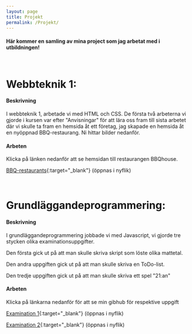 ```yaml
---
layout: page
title: Projekt
permalink: /Projekt/
---
```



#### Här kommer en samling av mina project som jag arbetat med i utbildningen!

<br>

# Webbteknik 1:

#### Beskrivning
I webbteknik 1, arbetade vi med HTML och CSS. De första två arbeterna vi gjorde i kursen var efter "Anvisningar" för att lära oss fram till sista arbetet där vi 
skulle ta fram en hemsida åt ett företag, jag skapade en hemsida åt en nyöppnad BBQ-restaurang. Ni hittar bilder nedanför.

#### Arbeten

Klicka på länken nedanför att se hemsidan till restaurangen BBQhouse.

[BBQ-restaurants](/project/BBQhouse/start.html){:target="_blank"} (öppnas i nyflik)

<br>

# Grundläggandeprogrammering:

#### Beskrivning

I grundläggandeprogrammering jobbade vi med Javascript, vi gjorde tre stycken olika examinationsuppgifter.

Den första gick ut på att man skulle skriva skript som löste olika mattetal.

Den andra uppgiften gick ut på att man skulle skriva en ToDo-list.

Den tredje uppgiften gick ut på att man skulle skriva ett spel "21:an"

#### Arbeten

Klicka på länkarna nedanför för att se min gibhub för respektive uppgift

[Examination 1](https://github.com/1dv021/fs222qi-examination-1){:target="_blank"} (öppnas i nyflik)

[Examination 2](https://github.com/1dv021/fs222qi-examination-2){:target="_blank"} (öppnas i nyflik)
